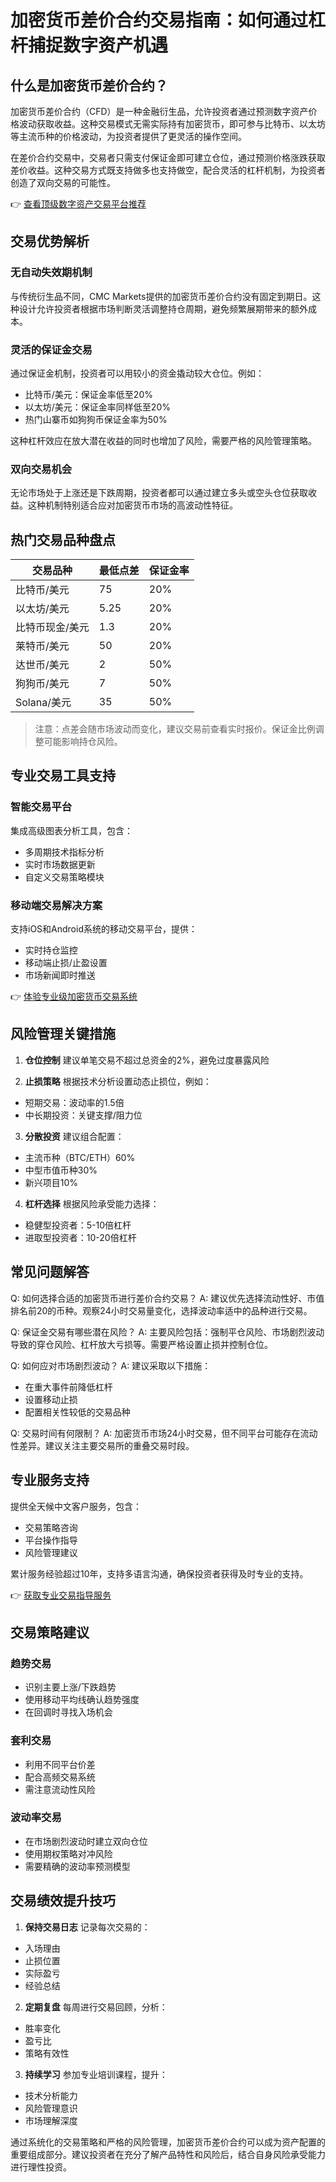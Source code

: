 # 加密货币差价合约交易指南：如何通过杠杆捕捉数字资产机遇

## 什么是加密货币差价合约？

加密货币差价合约（CFD）是一种金融衍生品，允许投资者通过预测数字资产价格波动获取收益。这种交易模式无需实际持有加密货币，即可参与比特币、以太坊等主流币种的价格波动，为投资者提供了更灵活的操作空间。

在差价合约交易中，交易者只需支付保证金即可建立仓位，通过预测价格涨跌获取差价收益。这种交易方式既支持做多也支持做空，配合灵活的杠杆机制，为投资者创造了双向交易的可能性。

👉 [查看顶级数字资产交易平台推荐](https://bit.ly/okx_welcome)

## 交易优势解析

### 无自动失效期机制
与传统衍生品不同，CMC Markets提供的加密货币差价合约没有固定到期日。这种设计允许投资者根据市场判断灵活调整持仓周期，避免频繁展期带来的额外成本。

### 灵活的保证金交易
通过保证金机制，投资者可以用较小的资金撬动较大仓位。例如：
- 比特币/美元：保证金率低至20%
- 以太坊/美元：保证金率同样低至20%
- 热门山寨币如狗狗币保证金率为50%

这种杠杆效应在放大潜在收益的同时也增加了风险，需要严格的风险管理策略。

### 双向交易机会
无论市场处于上涨还是下跌周期，投资者都可以通过建立多头或空头仓位获取收益。这种机制特别适合应对加密货币市场的高波动性特征。

## 热门交易品种盘点

| 交易品种        | 最低点差 | 保证金率 |
|----------------|---------|---------|
| 比特币/美元     | 75      | 20%     |
| 以太坊/美元     | 5.25    | 20%     |
| 比特币现金/美元 | 1.3     | 20%     |
| 莱特币/美元     | 50      | 20%     |
| 达世币/美元     | 2       | 50%     |
| 狗狗币/美元     | 7       | 50%     |
| Solana/美元     | 35      | 50%     |

> 注意：点差会随市场波动而变化，建议交易前查看实时报价。保证金比例调整可能影响持仓风险。

## 专业交易工具支持

### 智能交易平台
集成高级图表分析工具，包含：
- 多周期技术指标分析
- 实时市场数据更新
- 自定义交易策略模块

### 移动端交易解决方案
支持iOS和Android系统的移动交易平台，提供：
- 实时持仓监控
- 移动端止损/止盈设置
- 市场新闻即时推送

👉 [体验专业级加密货币交易系统](https://bit.ly/okx_welcome)

## 风险管理关键措施

1. **仓位控制**
建议单笔交易不超过总资金的2%，避免过度暴露风险

2. **止损策略**
根据技术分析设置动态止损位，例如：
- 短期交易：波动率的1.5倍
- 中长期投资：关键支撑/阻力位

3. **分散投资**
建议组合配置：
- 主流币种（BTC/ETH）60%
- 中型市值币种30%
- 新兴项目10%

4. **杠杆选择**
根据风险承受能力选择：
- 稳健型投资者：5-10倍杠杆
- 进取型投资者：10-20倍杠杆

## 常见问题解答

Q: 如何选择合适的加密货币进行差价合约交易？
A: 建议优先选择流动性好、市值排名前20的币种。观察24小时交易量变化，选择波动率适中的品种进行交易。

Q: 保证金交易有哪些潜在风险？
A: 主要风险包括：强制平仓风险、市场剧烈波动导致的穿仓风险、杠杆放大亏损等。需要严格设置止损并控制仓位。

Q: 如何应对市场剧烈波动？
A: 建议采取以下措施：
- 在重大事件前降低杠杆
- 设置移动止损
- 配置相关性较低的交易品种

Q: 交易时间有何限制？
A: 加密货币市场24小时交易，但不同平台可能存在流动性差异。建议关注主要交易所的重叠交易时段。

## 专业服务支持

提供全天候中文客户服务，包含：
- 交易策略咨询
- 平台操作指导
- 风险管理建议

累计服务经验超过10年，支持多语言沟通，确保投资者获得及时专业的支持。

👉 [获取专业交易指导服务](https://bit.ly/okx_welcome)

## 交易策略建议

### 趋势交易
- 识别主要上涨/下跌趋势
- 使用移动平均线确认趋势强度
- 在回调时寻找入场机会

### 套利交易
- 利用不同平台价差
- 配合高频交易系统
- 需注意流动性风险

### 波动率交易
- 在市场剧烈波动时建立双向仓位
- 使用期权策略对冲风险
- 需要精确的波动率预测模型

## 交易绩效提升技巧

1. **保持交易日志**
记录每次交易的：
- 入场理由
- 止损位置
- 实际盈亏
- 经验总结

2. **定期复盘**
每周进行交易回顾，分析：
- 胜率变化
- 盈亏比
- 策略有效性

3. **持续学习**
参加专业培训课程，提升：
- 技术分析能力
- 风险管理意识
- 市场理解深度

通过系统化的交易策略和严格的风险管理，加密货币差价合约可以成为资产配置的重要组成部分。建议投资者在充分了解产品特性和风险后，结合自身风险承受能力进行理性投资。
